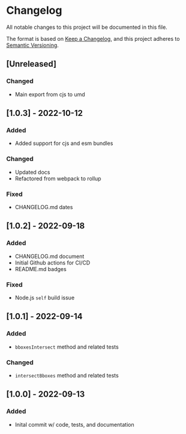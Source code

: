 # Changelog
All notable changes to this project will be documented in this file.

The format is based on [Keep a Changelog](https://keepachangelog.com/en/1.0.0/),
and this project adheres to [Semantic Versioning](https://semver.org/spec/v2.0.0.html).

## [Unreleased]
### Changed
- Main export from cjs to umd

## [1.0.3] - 2022-10-12
### Added
- Added support for cjs and esm bundles

### Changed
- Updated docs
- Refactored from webpack to rollup

### Fixed
- CHANGELOG.md dates

## [1.0.2] - 2022-09-18
### Added
- CHANGELOG.md document
- Initial Github actions for CI/CD
- README.md badges

### Fixed
- Node.js `self` build issue

## [1.0.1] - 2022-09-14
### Added
- `bboxesIntersect` method and related tests
### Changed
- `intersectBboxes` method and related tests

## [1.0.0] - 2022-09-13
### Added
- Inital commit w/ code, tests, and documentation